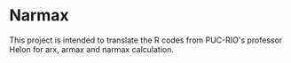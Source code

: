 # Narmax
This project is intended to translate the R codes from PUC-RIO's professor Helon for arx, armax and narmax calculation.
